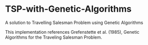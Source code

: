 # TSP-with-Genetic-Algorithms
A solution to Travelling Salesman Problem using Genetic Algorithms

This implementation references Grefenstette et al. (1985), Genetic Algorithms for the Traveling Salesman Problem. 
